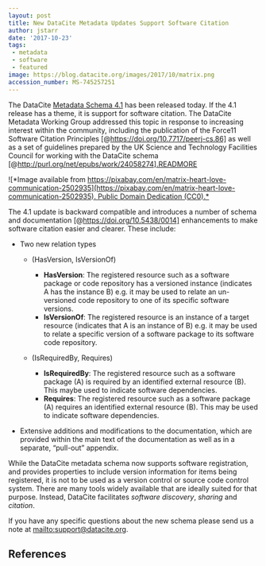 ```yaml
---
layout: post
title: New DataCite Metadata Updates Support Software Citation
author: jstarr
date: '2017-10-23'
tags:
 - metadata
 - software
 - featured
image: https://blog.datacite.org/images/2017/10/matrix.png
accession_number: MS-745257251
---
```


The DataCite [Metadata Schema 4.1](http://schema.datacite.org/meta/kernel-4.1/) has been released today. If the 4.1 release has a theme, it is support for software citation. The DataCite Metadata Working Group addressed this topic in response to increasing interest within the community, including the publication of the Force11 Software Citation Principles [@https://doi.org/10.7717/peerj-cs.86] as well as a set of guidelines prepared by the UK Science and Technology Facilities Council for working with the DataCite schema [@http://purl.org/net/epubs/work/24058274].READMORE

![*Image available from [https://pixabay.com/en/matrix-heart-love-communication-2502935](https://pixabay.com/en/matrix-heart-love-communication-2502935). Public Domain Dedication (CC0).*](/images/2017/10/matrix.png)

The 4.1 update is backward compatible and introduces a number of schema and documentation [@https://doi.org/10.5438/0014] enhancements to make software citation easier and clearer. These include:

* Two new relation types

  * (HasVersion, IsVersionOf)
    * **HasVersion**: The registered resource such as a software package or code repository has a versioned instance (indicates A
      has the instance B) e.g. it may be used to relate an un-versioned code repository to one of its specific software versions.
    * **IsVersionOf**: The registered resource is an instance of a target resource (indicates that A is an instance of B) e.g. it
      may be used to relate a specific version of a software package to its software code repository.

  * (IsRequiredBy, Requires)
    * **IsRequiredBy**: The registered resource such as a software package (A) is required by an identified external resource (B).
      This maybe used to indicate software dependencies.
    * **Requires**: The registered resource such as a software package (A) requires an identified external resource (B). This may
      be used to indicate software dependencies.

* Extensive additions and modifications to the documentation, which are provided within the main text of the documentation as well
  as in a separate, “pull-out” appendix.

While the DataCite metadata schema now supports software registration, and provides properties to include version information
for items being registered, it is not to be used as a version control or source code control system. There are many tools
widely available that are ideally suited for that purpose. Instead, DataCite facilitates *software discovery*, *sharing*
and *citation*.

If you have any specific questions about the new schema please send us a note at [mailto:support@datacite.org](support@datacite.org).

## References
